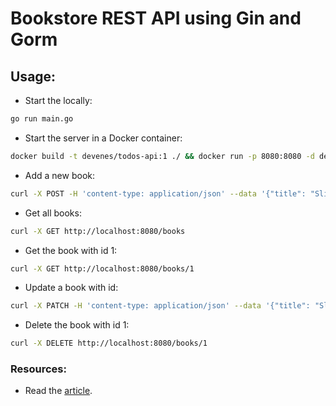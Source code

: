 # Bookstore REST API using Gin and Gorm

## Usage:

- Start the locally:
```bash
go run main.go
```

- Start the server in a Docker container:
```bash
docker build -t devenes/todos-api:1 ./ && docker run -p 8080:8080 -d devenes/todos-api:1 && explorer "http://localhost:8080/books"
```


- Add a new book:
```bash
curl -X POST -H 'content-type: application/json' --data '{"title": "Slim Jim", "author": "Jim"}' http://localhost:8080/books
```
    
- Get all books:    
```bash 
curl -X GET http://localhost:8080/books
```

- Get the book with id 1:        
```bash
curl -X GET http://localhost:8080/books/1
```

- Update a book with id:
```bash
curl -X PATCH -H 'content-type: application/json' --data '{"title": "Slim Jim", "author": "James Miller"}' http://localhost:8080/books/11
```

- Delete the book with id 1:
```bash
curl -X DELETE http://localhost:8080/books/1
```

### Resources:
- Read the [article](https://blog.logrocket.com/how-to-build-a-rest-api-with-golang-using-gin-and-gorm/).
